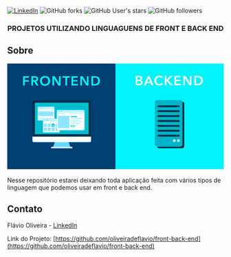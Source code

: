 
[![LinkedIn][linkedin-shield]][linkedin-url]
![GitHub forks](https://img.shields.io/github/forks/oliveiradeflavio/front-back-end?style=for-the-badge)
![GitHub User's stars](https://img.shields.io/github/stars/oliveiradeflavio?style=for-the-badge)
![GitHub followers](https://img.shields.io/github/followers/oliveiradeflavio?style=for-the-badge)


<h3 align="center">PROJETOS UTILIZANDO LINGUAGUENS DE FRONT E BACK END</h3>


<!-- ABOUT THE PROJECT -->
## Sobre 

[![tela inicial][product-screenshot]]()

Nesse repositório estarei deixando toda aplicação feita com vários tipos de linguagem que podemos usar em front e back end.


<!-- CONTACT -->
## Contato

Flávio Oliveira - [LinkedIn](https://www.linkedin.com/in/fladoliveira/)

Link do Projeto: [https://github.com/oliveiradeflavio/front-back-end](https://github.com/oliveiradeflavio/front-back-end)



<!-- MARKDOWN LINKS & IMAGES -->
<!-- https://www.markdownguide.org/basic-syntax/#reference-style-links -->
[linkedin-shield]: https://img.shields.io/badge/-LinkedIn-black.svg?style=for-the-badge&logo=linkedin&colorB=555
[linkedin-url]: https://www.linkedin.com/in/fladoliveira/
[product-screenshot]: https://github.com/oliveiradeflavio/front-back-end/blob/main/front-back-end.jpg?raw=true
